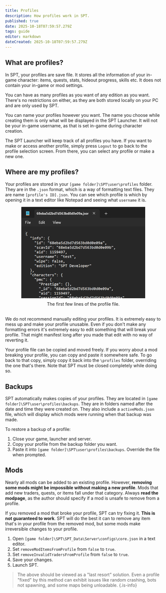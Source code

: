 ```yaml
---
title: Profiles
description: How profiles work in SPT.
published: true
date: 2025-10-18T07:59:57.279Z
tags: guide
editor: markdown
dateCreated: 2025-10-18T07:59:57.279Z
---
```


## What are profiles?

In SPT, your profiles are save file. It stores all the information of your in-game character: items, quests, stats, hideout progress, skills etc. It does not contain your in-game or mod settings.

You can have as many profiles as you want of any edition as you want. There's no restrictions on either, as they are both stored locally on your PC and are only used by SPT.

You can name your profiles however you want. The name you choose while creating them is only what will be displayed in the SPT Launcher. It will not be your in-game username, as that is set in-game during character creation.

The SPT Launcher will keep track of all profiles you have. If you want to make or access another profile, simply press `Logout` to go back to the profile selection screen. From there, you can select any profile or make a new one.

## Where are my profiles?

Your profiles are stored in your `[game folder]\SPT\user\profiles` folder. They are in the `.json` format, which is a way of formatting text files. They are name `[profile's ID].json`. You can see which profile is which by opening it in a text editor like Notepad and seeing what `username` it is.

<div style="margin-top: 10px;"></div>
<img src="/profiles/profile top.png" alt="profile" width=400 style="display: block; margin: 0 auto;">
<div style="margin-top: 10px;"></div>
<div style='text-align: center;'>
The first few lines of the profile file.
</div>
<br>

We do not recommend manually editing your profiles. It is extremely easy to mess up and make your profile unusable. Even if you don't make any formatting errors it's extremely easy to edit something that will break your profile. That might manifest long after you made that edit with no way of reverting it.

Your profile file can be copied and moved freely. If you worry about a mod breaking your profile, you can copy and paste it somewhere safe. To go back to that copy, simply copy it back into the `\profiles` folder, overriding the one that's there. Note that SPT must be closed completely while doing so.

## Backups

SPT automatically makes copies of your profiles. They are located in `[game folder]\SPT\user\profiles\backups`. They are in folders named after the date and time they were created on. They also include a `activeMods.json` file, which will display which mods were running when that backup was made.

To restore a backup of a profile:
1. Close your game, launcher and server.
2. Copy your profile from the backup folder you want.
3. Paste it into `[game folder]\SPT\user\profiles\backups`. Override the file when prompted.

## Mods

Nearly all mods can be added to an existing profile. However, **removing some mods might be impossible without making a new profile**. Mods that add new traders, quests, or items fall under that category. Always **read the modpage**, as the author should specify if a mod is unsafe to remove from a profile.

If you removed a mod that broke your profile, SPT can try fixing it. **This is not guaranteed to work**. SPT will do the best it can to remove any item that's in your profile from the removed mod, but some mods make irreversible changes to your profile.

1. Open `[game folder]\SPT\SPT_Data\Server\configs\core.json` in a text editor.
2. Set `removeModItemsFromProfile` from `false` to `true`.
3. Set `removeInvalidTradersFromProfile` from `false` to `true`.
4. Save your changes.
5. Launch SPT.

> The above should be viewed as a "last resort" solution. Even a profile "fixed" by this method can exhibit issues like random crashing, bots not spawning, and some maps being unloadable.
{.is-info}
